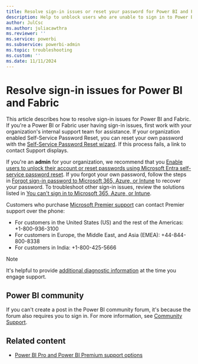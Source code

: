 ```yaml
---
title: Resolve sign-in issues or reset your password for Power BI and Fabric
description: Help to unblock users who are unable to sign in to Power BI or Fabric and need to reset a password or contact support.
author: JulCsc
ms.author: juliacawthra
ms.reviewer: ''
ms.service: powerbi
ms.subservice: powerbi-admin
ms.topic: troubleshooting
ms.custom: ''
ms.date: 11/11/2024
---
```


# Resolve sign-in issues for Power BI and Fabric

This article describes how to resolve sign-in issues for Power BI and Fabric. If you're a Power BI or Fabric user having sign-in issues, first work with your organization's internal support team for assistance. If your organization enabled Self-Service Password Reset, you can reset your own password with the [Self-Service Password Reset wizard](https://passwordreset.microsoftonline.com/). If this process fails, a link to contact Support displays.

If you're an **admin** for your organization, we recommend that you [Enable users to unlock their account or reset passwords using Microsoft Entra self-service password reset](/azure/active-directory/authentication/tutorial-enable-sspr). If you forgot your own password, follow the steps in [Forgot sign-in password to Microsoft 365, Azure, or Intune](/microsoft-365/troubleshoot/sign-in/forgot-sign-in-password) to recover your password. To troubleshoot other sign-in issues, review the solutions listed in [You can't sign in to Microsoft 365, Azure, or Intune](/microsoft-365/troubleshoot/sign-in/sign-in-to-office-365-azure-intune).

Customers who purchase [Microsoft Premier support](https://support.microsoft.com/premier) can contact Premier support over the phone:

* For customers in the United States (US) and the rest of the Americas: +1-800-936-3100
* For customers in Europe, the Middle East, and Asia (EMEA): +44-844-800-8338
* For customers in India: +1-800-425-5666

> [!Note]
> It's helpful to provide [additional diagnostic information](service-admin-capturing-additional-diagnostic-information-for-power-bi.md) at the time you engage support.

## Power BI community

If you can't create a post in the Power BI community forum, it's because the forum also requires you to sign in. For more information, see [Community Support](https://community.powerbi.com/t5/Community-Support/ct-p/PBI_CommunitySupport).

## Related content

* [Power BI Pro and Power BI Premium support options](service-support-options.md)
